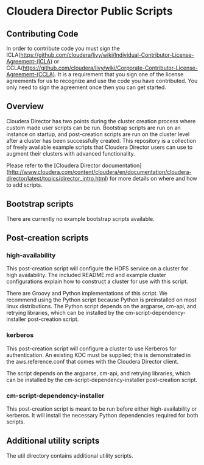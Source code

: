 # Cloudera Director Public Scripts

## Contributing Code

In order to contribute code you must sign the ICLA(https://github.com/cloudera/livy/wiki/Individual-Contributor-License-Agreement-(ICLA) or CCLA(https://github.com/cloudera/livy/wiki/Corporate-Contributor-License-Agreement-(CCLA).
It is a requirement that you sign one of the license 
agreements for us to recognize and use the code you have contributed. You only need to sign the agreement once then 
you can get started.

## Overview

Cloudera Director has two points during the cluster creation process where custom made user scripts can be run.
Bootstrap scripts are run on an instance on startup, and post-creation scripts are run on the cluster level after a
cluster has been successfully created. This repository is a collection of freely available example scripts that
Cloudera Director users can use to augment their clusters with advanced functionality.

Please refer to the [Cloudera Director documentation]
(http://www.cloudera.com/content/cloudera/en/documentation/cloudera-director/latest/topics/director_intro.html) for
more details on where and how to add scripts.

## Bootstrap scripts

There are currently no example bootstrap scripts available.

## Post-creation scripts

### high-availability

This post-creation script will configure the HDFS service on a cluster for high availability. The included README.md
and example cluster configurations explain how to construct a cluster for use with this script.

There are Groovy and Python implementations of this script. We recommend using the Python script because Python is
preinstalled on most linux distributions. The Python script depends on the argparse, cm-api, and retrying libraries,
which can be installed by the cm-script-dependency-installer post-creation script.

### kerberos

This post-creation script will configure a cluster to use Kerberos for authentication. An existing KDC must be
supplied; this is demonstrated in the aws.reference.conf that comes with the Cloudera Director client.

The script depends on the argparse, cm-api, and retrying libraries, which can be installed by the
cm-script-dependency-installer post-creation script.

### cm-script-dependency-installer

This post-creation script is meant to be run before either high-availability or kerberos. It will install the
necessary Python dependencies required for both scripts.

## Additional utility scripts

The util directory contains additional utility scripts.
